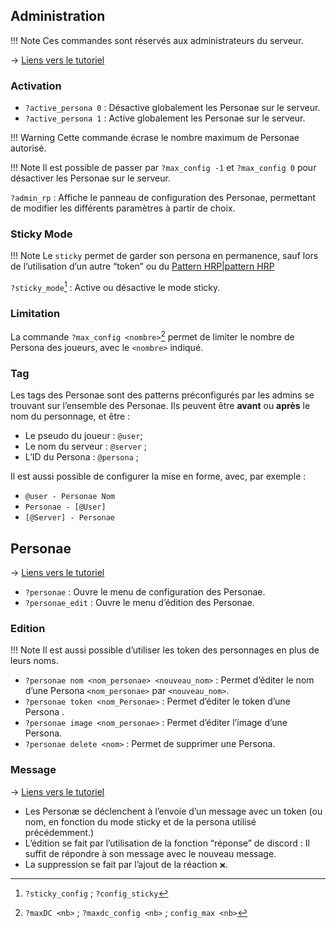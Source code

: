 ## Administration
!!! Note
Ces commandes sont réservés aux administrateurs du serveur.

→ [Liens vers le tutoriel](../tuto/Personae/config.md)	

### Activation
- `?active_persona 0` : Désactive globalement les Personae sur le serveur.
- `?active_persona 1` : Active globalement les Personae sur le serveur.

!!! Warning
Cette commande écrase le nombre maximum de Personae autorisé. 

!!! Note
Il est possible de passer par `?max_config -1` et `?max_config 0` pour désactiver les Personae sur le serveur.

`?admin_rp` : Affiche le panneau de configuration des Personae, permettant de modifier les différents paramètres à partir de choix.

### Sticky Mode
!!! Note
Le `sticky` permet de garder son persona en permanence, sauf lors de l’utilisation d’un autre “token” ou du [Pattern HRP|pattern HRP](admin.md#Pattern%20HRP)

`?sticky_mode`[^1] : Active ou désactive le mode sticky.

### Limitation
La commande `?max_config <nombre>`[^2] permet de limiter le nombre de Persona des joueurs, avec le `<nombre>` indiqué.

### Tag
Les tags des Personae sont des patterns préconfigurés par les admins se trouvant sur l’ensemble des Personae. Ils peuvent être **avant** ou **après** le nom du personnage, et être :
- Le pseudo du joueur : `@user`;
- Le nom du serveur : `@server` ;
- L’ID du Persona : `@persona` ; 

Il est aussi possible de configurer la mise en forme, avec, par exemple :
- `@user - Personae Nom`
- `Personae - [@User]`
- `[@Server] - Personae`

## Personae
→ [Liens vers le tutoriel](../tuto/Personae/creation.md) 

- `?personae` : Ouvre le menu de configuration des Personae.
- `?personae_edit` : Ouvre le menu d’édition des Personae.

### Edition
!!! Note
Il est aussi possible d’utiliser les token des personnages en plus de leurs noms. 

- `?personae nom <nom_personae> <nouveau_nom>` : Permet d’éditer le nom d’une Persona `<nom_personae>` par `<nouveau_nom>`.
-  `?personae token <nom_Personae>` : Permet d’éditer le token d’une Persona .
- `?personae image <nom_personae>` : Permet d’éditer l’image d’une Persona.
- `?personae delete <nom>` : Permet de supprimer une Persona.

### Message

→ [Liens vers le tutoriel](../tuto/Personae/message.md)

- Les Personæ se déclenchent à l’envoie d’un message avec un token (ou nom, en fonction du mode sticky et de la persona utilisé précédemment.)
- L’édition se fait par l’utilisation de la fonction “réponse” de discord : Il suffit de répondre à son message avec le nouveau message.
- La suppression se fait par l’ajout de la réaction `❌`.


[^1]: `?sticky_config` ; `?config_sticky`
[^2]: `?maxDC <nb>` ; `?maxdc_config <nb>` ; `config_max <nb>`